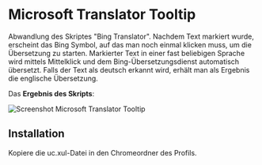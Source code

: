 # Microsoft Translator Tooltip
Abwandlung des Skriptes "Bing Translator". Nachdem Text markiert wurde, erscheint das Bing Symbol, auf das man noch einmal klicken 
muss, um die Übersetzung zu starten.
Markierter Text in einer fast beliebigen Sprache wird mittels Mittelklick und dem Bing-Übersetzungsdienst automatisch übersetzt. 
Falls der Text als deutsch erkannt wird, erhält man als Ergebnis die englische Übersetzung.

Das **Ergebnis des Skripts**:

![Screenshot Microsoft Translator Tooltip](https://github.com/ardiman/userChrome.js/raw/master/microsofttranslatortooltip/scr_microsofttranslatortooltip.png)

## Installation
Kopiere die uc.xul-Datei in den Chromeordner des Profils.